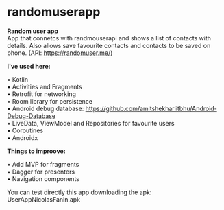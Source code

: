 # randomuserapp
<b>Random user app</b>
</br>
App that connetcs with randmouserapi and shows a list of contacts with details. Also allows save favourite contacts and contacts to be saved on phone. (API: https://randomuser.me/)
</br>

<b>I've used here:</b></br>

&bull; Kotlin</br>
&bull; Activities and Fragments</br>
&bull; Retrofit for networking</br>
&bull; Room library for persistence</br>
&bull; Android debug database: https://github.com/amitshekhariitbhu/Android-Debug-Database </br>
&bull; LiveData, ViewModel and Repositories for favourite users </br>
&bull; Coroutines </br>
&bull; Androidx </br>

<b>Things to improove:</b></br>

&bull; Add MVP for fragments</br>
&bull; Dagger for presenters</br>
&bull; Navigation components</br>

You can test directly this app downloading the apk: UserAppNicolasFanin.apk
